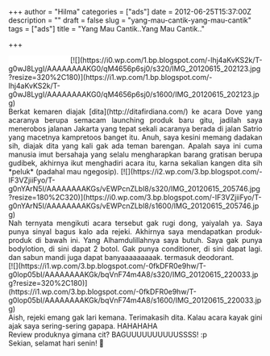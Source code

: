 +++
author = "Hilma"
categories = ["ads"]
date = 2012-06-25T15:37:00Z
description = ""
draft = false
slug = "yang-mau-cantik-yang-mau-cantik"
tags = ["ads"]
title = "Yang Mau Cantik..Yang Mau Cantik.."

+++

<div class="separator" style="clear: both; text-align: justify;"><span style="background-color: white;"> </span>[![](https://i0.wp.com/1.bp.blogspot.com/-lhj4aKvKS2k/T-g0wJ8LygI/AAAAAAAAKG0/qM4656p6sj0/s320/IMG_20120615_202123.jpg?resize=320%2C180)](https://i1.wp.com/1.bp.blogspot.com/-lhj4aKvKS2k/T-g0wJ8LygI/AAAAAAAAKG0/qM4656p6sj0/s1600/IMG_20120615_202123.jpg)</div><div class="separator" style="clear: both; text-align: justify;"></div><div class="separator" style="clear: both; text-align: justify;">Berkat kemaren diajak [dita](http://ditafirdiana.com/) ke acara Dove yang acaranya berupa semacam launching produk baru gitu, jadilah saya menerobos jalanan Jakarta yang tepat sekali acaranya berada di jalan Satrio yang macetnya kampretoos banget itu. Anuh, saya kesini memang dadakan sih, diajak dita yang kali gak ada teman barengan. Apalah saya ini cuma manusia imut bersahaja yang selalu mengharapkan barang gratisan berupa gudibek, akhirnya ikut menghadiri acara itu, karna sekalian kangen dita sih *peluk* (padahal mau ngegosip). [![](https://i2.wp.com/3.bp.blogspot.com/-IF3VZjiiFyo/T-g0nYArN5I/AAAAAAAAKGs/vEWPcnZLbl8/s320/IMG_20120615_205746.jpg?resize=180%2C320)](https://i0.wp.com/3.bp.blogspot.com/-IF3VZjiiFyo/T-g0nYArN5I/AAAAAAAAKGs/vEWPcnZLbl8/s1600/IMG_20120615_205746.jpg)</div><div class="separator" style="clear: both; text-align: justify;"></div><div class="separator" style="clear: both; text-align: justify;">Nah ternyata mengikuti acara tersebut gak rugi dong, yaiyalah ya. Saya punya sinyal bagus kalo ada rejeki. Akhirnya saya mendapatkan produk-produk di bawah ini. Yang Alhamdulillahnya saya butuh. Saya gak punya bodylotion, di sini dapat 2 botol. Gak punya conditioner, di sini dapat lagi. dan sabun mandi juga dapat banyaaaaaaaaak. termasuk deodorant.</div><div class="separator" style="clear: both; text-align: justify;">[![](https://i1.wp.com/3.bp.blogspot.com/-0fkDFR0e9hw/T-g0lop05bI/AAAAAAAAKGk/bqVnF74m4A8/s320/IMG_20120615_220033.jpg?resize=320%2C180)](https://i1.wp.com/3.bp.blogspot.com/-0fkDFR0e9hw/T-g0lop05bI/AAAAAAAAKGk/bqVnF74m4A8/s1600/IMG_20120615_220033.jpg)</div><div class="separator" style="clear: both; text-align: justify;">Aish, rejeki emang gak lari kemana. Terimakasih dita. Kalau acara kayak gini ajak saya sering-sering gapapa. HAHAHAHA</div><div class="separator" style="clear: both; text-align: justify;">Review produknya gimana cit? BAGUUUUUUUUUUSSSS! :p</div><div class="separator" style="clear: both; text-align: justify;"></div><div class="separator" style="clear: both; text-align: justify;">Sekian, selamat hari senin! 🙂</div>

